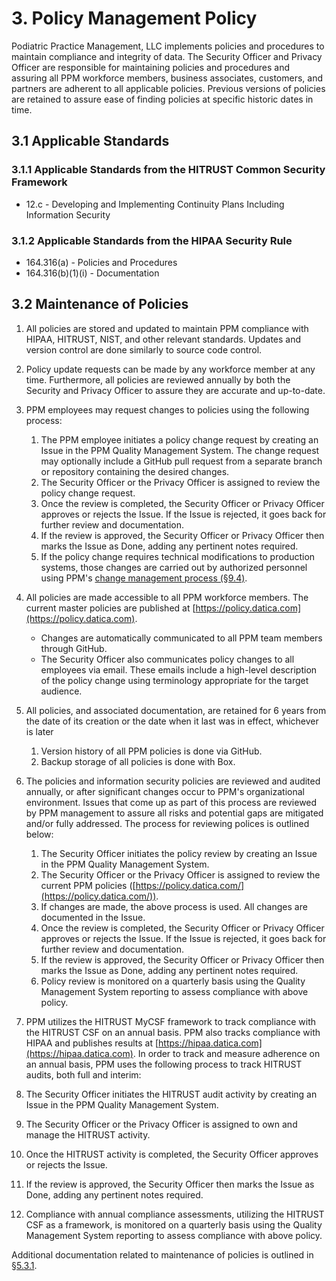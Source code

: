 # 3. Policy Management Policy

Podiatric Practice Management, LLC implements policies and procedures
to maintain compliance and integrity of data. The Security Officer and
Privacy Officer are responsible for maintaining policies and
procedures and assuring all PPM workforce members, business
associates, customers, and partners are adherent to all applicable
policies. Previous versions of policies are retained to assure ease of
finding policies at specific historic dates in time.

## 3.1 Applicable Standards

### 3.1.1 Applicable Standards from the HITRUST Common Security Framework

* 12.c - Developing and Implementing Continuity Plans Including Information Security

### 3.1.2 Applicable Standards from the HIPAA Security Rule

* 164.316(a) - Policies and Procedures
* 164.316(b)(1)(i) - Documentation

## 3.2 Maintenance of Policies

1. All policies are stored and updated to maintain PPM compliance with
   HIPAA, HITRUST, NIST, and other relevant standards. Updates and
   version control are done similarly to source code control.
   
2. Policy update requests can be made by any workforce member at any
time. Furthermore, all policies are reviewed annually by both the
Security and Privacy Officer to assure they are accurate and
up-to-date.

3. PPM employees may request changes to policies using the following
process:
    1. The PPM employee initiates a policy change request by creating
    an Issue in the PPM Quality Management System. The change request
    may optionally include a GitHub pull request from a separate
    branch or repository containing the desired changes.
    2. The Security Officer or the Privacy Officer is assigned to
    review the policy change request.
    3. Once the review is completed, the Security Officer or Privacy
    Officer approves or rejects the Issue. If the Issue is rejected,
    it goes back for further review and documentation.
    4. If the review is approved, the Security Officer or Privacy
    Officer then marks the Issue as Done, adding any pertinent notes
    required.
    5. If the policy change requires technical modifications to
    production systems, those changes are carried out by authorized
    personnel using PPM's [change management process
    (§9.4)](#9.4-changing-existing-systems).

4. All policies are made accessible to all PPM workforce members. The
current master policies are published at [https://policy.datica.com](https://policy.datica.com). 
   * Changes are automatically communicated to all PPM team members
   through GitHub.
   * The Security Officer also communicates policy changes to all
   employees via email. These emails include a high-level description
   of the policy change using terminology appropriate for the target
   audience. 

5. All policies, and associated documentation, are retained for 6
   years from the date of its creation or the date when it last was in
   effect, whichever is later 
   1. Version history of all PPM policies is done via GitHub.
   2. Backup storage of all policies is done with Box.

6. The policies and information security policies are reviewed and
  audited annually, or after significant changes occur to PPM's
  organizational environment. Issues that come up as part of this
  process are reviewed by PPM management to assure all risks and
  potential gaps are mitigated and/or fully addressed. The process for
  reviewing polices is outlined below: 
    1. The Security Officer initiates the policy review by creating an Issue in the PPM Quality Management System.
    2. The Security Officer or the Privacy Officer is assigned to review the current PPM policies ([https://policy.datica.com/](https://policy.datica.com/)).
    3. If changes are made, the above process is used. All changes are documented in the Issue.
    4. Once the review is completed, the Security Officer or Privacy Officer approves or rejects the Issue. If the Issue is rejected, it goes back for further review and documentation.
    5. If the review is approved, the Security Officer or Privacy Officer then marks the Issue as Done, adding any pertinent notes required.
    6. Policy review is monitored on a quarterly basis using the Quality Management System reporting to assess compliance with above policy.

7. PPM utilizes the HITRUST MyCSF framework to track compliance with the HITRUST CSF on an annual basis. PPM also tracks compliance with HIPAA and publishes results at [https://hipaa.datica.com](https://hipaa.datica.com). In order to track and measure adherence on an annual basis, PPM uses the following process to track HITRUST audits, both full and interim:
  1. The Security Officer initiates the HITRUST audit activity by creating an Issue in the PPM Quality Management System.
  2. The Security Officer or the Privacy Officer is assigned to own and manage the HITRUST activity.
  3. Once the HITRUST activity is completed, the Security Officer approves or rejects the Issue.
  5. If the review is approved, the Security Officer then marks the Issue as Done, adding any pertinent notes required.
  6. Compliance with annual compliance assessments, utilizing the HITRUST CSF as a framework, is monitored on a quarterly basis using the Quality Management System reporting to assess compliance with above policy.

Additional documentation related to maintenance of policies is outlined in [§5.3.1](#5.3-security-officer).
